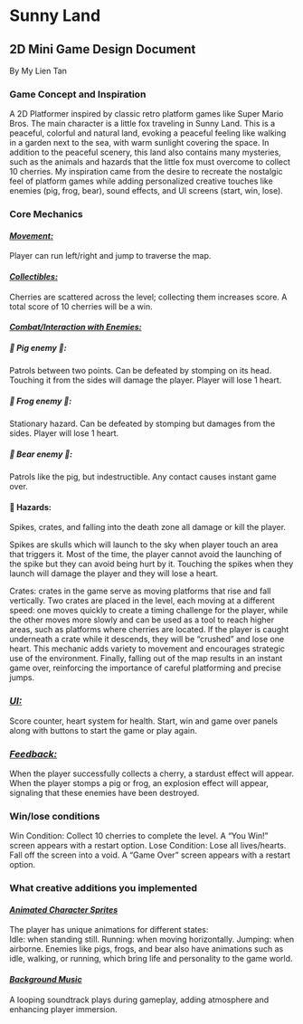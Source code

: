 # Sunny Land
## 2D Mini Game Design Document
By My Lien Tan

### Game Concept and Inspiration

A 2D Platformer inspired by classic retro platform games like Super Mario Bros. The main character is a little fox traveling in Sunny Land. This is a peaceful, colorful and natural land, evoking a peaceful feeling like walking in a garden next to the sea, with warm sunlight covering the space. In addition to the peaceful scenery, this land also contains many mysteries, such as the animals and hazards that the little fox must overcome to collect 10 cherries. My inspiration came from the desire to recreate the nostalgic feel of platform games while adding personalized creative touches like enemies (pig, frog, bear), sound effects, and UI screens (start, win, lose).

### Core Mechanics
#### <ins>_Movement:_</ins> 
Player can run left/right and jump to traverse the map.

#### <ins>_Collectibles:_</ins>
Cherries are scattered across the level; collecting them increases score. A total score of 10 cherries will be a win.

#### <ins>_Combat/Interaction with Enemies:_</ins>

##### 🔶 Pig enemy 🐷: 
Patrols between two points. Can be defeated by stomping on its head. Touching it from the sides will damage the player. Player will lose 1 heart.

##### 🔶 Frog enemy 🐸: 
Stationary hazard. Can be defeated by stomping but damages from the sides. Player will lose 1 heart.

##### 🔶 Bear enemy 🐻: 
Patrols like the pig, but indestructible. Any contact causes instant game over.

#### 🔶 Hazards: 
Spikes, crates, and falling into the death zone all damage or kill the player. 

Spikes are skulls which will launch to the sky when player touch an area that triggers it. Most of the time, the player cannot avoid the launching of the spike but they can avoid being hurt by it. Touching the spikes when they launch will damage the player and they will lose a heart.

Crates: crates in the game serve as moving platforms that rise and fall vertically. Two crates are placed in the level, each moving at a different speed: one moves quickly to create a timing challenge for the player, while the other moves more slowly and can be used as a tool to reach higher areas, such as platforms where cherries are located. If the player is caught underneath a crate while it descends, they will be “crushed” and lose one heart. This mechanic adds variety to movement and encourages strategic use of the environment. Finally, falling out of the map results in an instant game over, reinforcing the importance of careful platforming and precise jumps.

### <ins>_UI:_</ins> 
Score counter, heart system for health. Start, win and game over panels along with buttons to start the game or play again.

### <ins>_Feedback:_</ins> 
When the player successfully collects a cherry, a stardust effect will appear. When the player stomps a pig or frog, an explosion effect will appear, signaling that these enemies have been destroyed.

### Win/lose conditions 
Win Condition:
Collect 10 cherries to complete the level. 
A “You Win!” screen appears with a restart option.
Lose Condition:
Lose all lives/hearts.
Fall off the screen into a void.
A “Game Over” screen appears with a restart option.

### What creative additions you implemented
#### <ins>_Animated Character Sprites_</ins>
The player has unique animations for different states:  
Idle: when standing still.
Running: when moving horizontally.
Jumping: when airborne.
Enemies like pigs, frogs, and bear also have animations such as idle, walking, or running, which bring life and personality to the game world. 

#### <ins>_Background Music_</ins>
A looping soundtrack plays during gameplay, adding atmosphere and enhancing player immersion.

